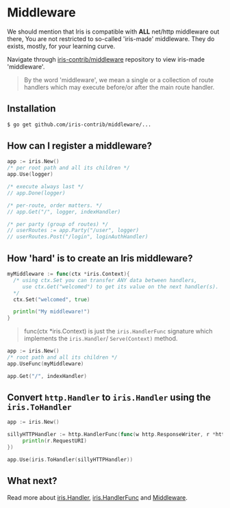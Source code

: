 # Middleware

We should mention that Iris is compatible with **ALL** net/http middleware out there,
You are not restricted to so-called 'iris-made' middleware. They do exists, mostly, for your learning curve.

Navigate through [iris-contrib/middleware](https://github.com/iris-contrib/through) repository to view iris-made 'middleware'.

>  By the word 'middleware', we mean a single or a collection of route handlers which may execute before/or after the main route handler.


## Installation

```sh
$ go get github.com/iris-contrib/middleware/...
```

## How can I register a middleware?

```go
app := iris.New()
/* per root path and all its children */
app.Use(logger)

/* execute always last */
// app.Done(logger)

/* per-route, order matters. */
// app.Get("/", logger, indexHandler)

/* per party (group of routes) */
// userRoutes := app.Party("/user", logger)
// userRoutes.Post("/login", loginAuthHandler)
```

## How 'hard' is to create an Iris middleware?

```go
myMiddleware := func(ctx *iris.Context){
  /* using ctx.Set you can transfer ANY data between handlers,
     use ctx.Get("welcomed") to get its value on the next handler(s).
  */
  ctx.Set("welcomed", true)

  println("My middleware!")
}
```
> func(ctx *iris.Context) is just the `iris.HandlerFunc` signature which implements the `iris.Handler`/ `Serve(Context)` method.

```go
app := iris.New()
/* root path and all its children */
app.UseFunc(myMiddleware)

app.Get("/", indexHandler)
```

## Convert `http.Handler` to `iris.Handler` using the `iris.ToHandler`

```go
app := iris.New()

sillyHTTPHandler := http.HandlerFunc(func(w http.ResponseWriter, r *http.Request){
     println(r.RequestURI)
})

app.Use(iris.ToHandler(sillyHTTPHandler))
```


## What next?

Read more about [iris.Handler](https://docs.iris-go.com/using-handlers.html), [iris.HandlerFunc](https://docs.iris-go.com/using-handlerfuncs.html) and [Middleware](https://docs.iris-go.com/middleware.html).
